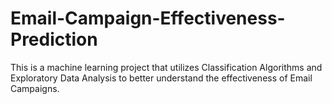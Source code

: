 # Email-Campaign-Effectiveness-Prediction
This is a machine learning project that utilizes Classification Algorithms and Exploratory Data Analysis to better understand the effectiveness of Email Campaigns.
